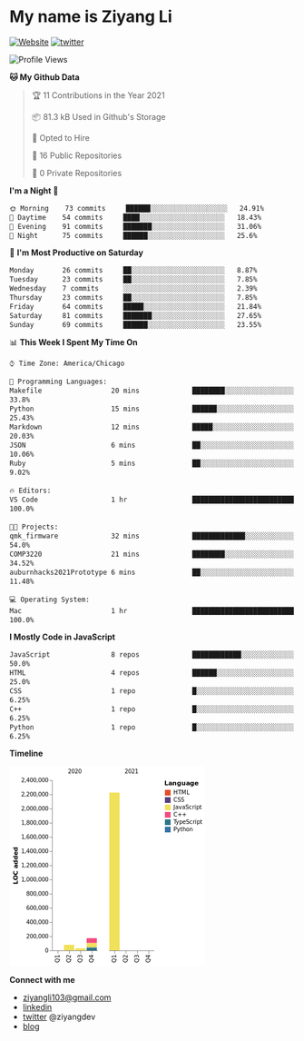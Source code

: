 # My name is Ziyang Li
[![Website](https://img.shields.io/website?down_color=red&down_message=offline&up_color=success&up_message=online&url=https%3A%2F%2Fziyang.dev)](https://ziyang.dev)
[![twitter](https://img.shields.io/badge/twitter-%40ziyangdev-blue?style=social&logo=twitter)](https://twitter.com/ziyangdev)

<!--START_SECTION:waka-->
![Profile Views](http://img.shields.io/badge/Profile%20Views-8-blue)

**🐱 My Github Data** 

> 🏆 11 Contributions in the Year 2021
 > 
> 📦 81.3 kB Used in Github's Storage 
 > 
> 💼 Opted to Hire
 > 
> 📜 16 Public Repositories 
 > 
> 🔑 0 Private Repositories  
 > 
**I'm a Night 🦉** 

```text
🌞 Morning    73 commits     ██████░░░░░░░░░░░░░░░░░░░   24.91% 
🌆 Daytime    54 commits     ████░░░░░░░░░░░░░░░░░░░░░   18.43% 
🌃 Evening    91 commits     ███████░░░░░░░░░░░░░░░░░░   31.06% 
🌙 Night      75 commits     ██████░░░░░░░░░░░░░░░░░░░   25.6%

```
📅 **I'm Most Productive on Saturday** 

```text
Monday       26 commits     ██░░░░░░░░░░░░░░░░░░░░░░░   8.87% 
Tuesday      23 commits     ██░░░░░░░░░░░░░░░░░░░░░░░   7.85% 
Wednesday    7 commits      ░░░░░░░░░░░░░░░░░░░░░░░░░   2.39% 
Thursday     23 commits     ██░░░░░░░░░░░░░░░░░░░░░░░   7.85% 
Friday       64 commits     █████░░░░░░░░░░░░░░░░░░░░   21.84% 
Saturday     81 commits     ███████░░░░░░░░░░░░░░░░░░   27.65% 
Sunday       69 commits     ██████░░░░░░░░░░░░░░░░░░░   23.55%

```


📊 **This Week I Spent My Time On** 

```text
⌚︎ Time Zone: America/Chicago

💬 Programming Languages: 
Makefile                 20 mins             ████████░░░░░░░░░░░░░░░░░   33.8% 
Python                   15 mins             ██████░░░░░░░░░░░░░░░░░░░   25.43% 
Markdown                 12 mins             █████░░░░░░░░░░░░░░░░░░░░   20.03% 
JSON                     6 mins              ██░░░░░░░░░░░░░░░░░░░░░░░   10.06% 
Ruby                     5 mins              ██░░░░░░░░░░░░░░░░░░░░░░░   9.02%

🔥 Editors: 
VS Code                  1 hr                █████████████████████████   100.0%

🐱‍💻 Projects: 
qmk_firmware             32 mins             █████████████░░░░░░░░░░░░   54.0% 
COMP3220                 21 mins             ████████░░░░░░░░░░░░░░░░░   34.52% 
auburnhacks2021Prototype 6 mins              ██░░░░░░░░░░░░░░░░░░░░░░░   11.48%

💻 Operating System: 
Mac                      1 hr                █████████████████████████   100.0%

```

**I Mostly Code in JavaScript** 

```text
JavaScript               8 repos             ████████████░░░░░░░░░░░░░   50.0% 
HTML                     4 repos             ██████░░░░░░░░░░░░░░░░░░░   25.0% 
CSS                      1 repo              █░░░░░░░░░░░░░░░░░░░░░░░░   6.25% 
C++                      1 repo              █░░░░░░░░░░░░░░░░░░░░░░░░   6.25% 
Python                   1 repo              █░░░░░░░░░░░░░░░░░░░░░░░░   6.25%

```


**Timeline**

![Chart not found](https://raw.githubusercontent.com/Ziyangll/Ziyangll/master/charts/bar_graph.png) 


<!--END_SECTION:waka-->

**Connect with me**
- ziyangli103@gmail.com
- [linkedin](https://www.linkedin.com/in/ziyangg/)
- [twitter](https://twitter.com/ziyangdev) @ziyangdev
- [blog](https://ziyangll.github.io/blog/)
